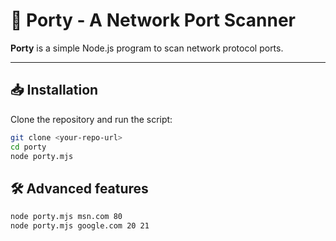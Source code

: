 # 🚀 Porty - A Network Port Scanner

**Porty** is a simple Node.js program to scan network protocol ports.

---

## 📥 Installation

Clone the repository and run the script:

```sh
git clone <your-repo-url>
cd porty
node porty.mjs
```

## 🛠️ Advanced features
```sh
node porty.mjs msn.com 80
node porty.mjs google.com 20 21
```